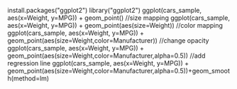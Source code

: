 install.packages("ggplot2")
library("ggplot2")
ggplot(cars_sample, aes(x=Weight, y=MPG)) + geom_point()
//size mapping
ggplot(cars_sample, aes(x=Weight, y=MPG)) + geom_point(aes(size=Weight))
//color mapping
ggplot(cars_sample, aes(x=Weight, y=MPG)) + geom_point(aes(size=Weight,color=Manufacturer))
//change opacity
ggplot(cars_sample, aes(x=Weight, y=MPG)) + geom_point(aes(size=Weight,color=Manufacturer,alpha=0.5))
//add regression line
ggplot(cars_sample, aes(x=Weight, y=MPG)) + geom_point(aes(size=Weight,color=Manufacturer,alpha=0.5))+geom_smooth(method=lm)
